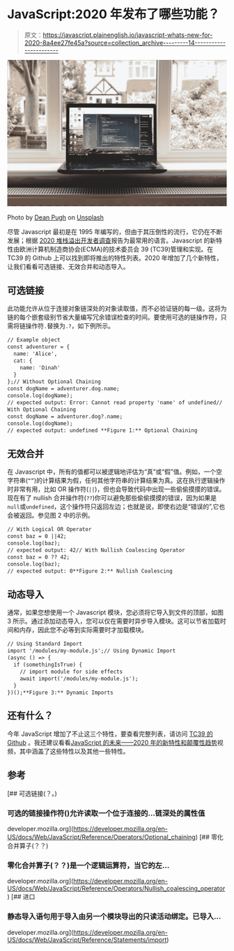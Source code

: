 # JavaScript:2020 年发布了哪些功能？

> 原文：<https://javascript.plainenglish.io/javascript-whats-new-for-2020-8a4ee27fe45a?source=collection_archive---------14----------------------->

![](img/6780e9e5daea7dde64148bb64860e39d.png)

Photo by [Dean Pugh](https://unsplash.com/@wezlar11?utm_source=medium&utm_medium=referral) on [Unsplash](https://unsplash.com?utm_source=medium&utm_medium=referral)

尽管 Javascript 最初是在 1995 年编写的，但由于其压倒性的流行，它仍在不断发展；根据 [2020 堆栈溢出开发者调查](https://insights.stackoverflow.com/survey/2020#overview)报告为最常用的语言。Javascript 的新特性由欧洲计算机制造商协会(ECMA)的技术委员会 39 (TC39)管理和实现。在 TC39 的 Github 上可以找到即将推出的特性列表。2020 年增加了几个新特性，让我们看看可选链接、无效合并和动态导入。

## 可选链接

此功能允许从位于连接对象链深处的对象读取值，而不必验证链的每一级。这将为链的每个嵌套级别节省大量编写冗余错误检查的时间。要使用可选的链操作符，只需将链操作符`.`替换为`.?`，如下例所示。

```
// Example object
const adventurer = {
  name: 'Alice',
  cat: {
    name: 'Dinah'
  }
};// Without Optional Chaining
const dogName = adventurer.dog.name;
console.log(dogName);
// expected output: Error: Cannot read property 'name' of undefined// With Optional Chaining
const dogName = adventurer.dog?.name;
console.log(dogName);
// expected output: undefined **Figure 1:** Optional Chaining
```

## 无效合并

在 Javascript 中，所有的值都可以被逻辑地评估为“真”或“假”值。例如，一个空字符串(`“”`)的计算结果为假，任何其他字符串的计算结果为真。这在执行逻辑操作时非常有用，比如 OR 操作符(`||`)，但也会导致代码中出现一些偷偷摸摸的错误。现在有了 nullish 合并操作符(`??`)你可以避免那些偷偷摸摸的错误，因为如果是`null`或`undefined`，这个操作符只返回左边；也就是说，即使右边是“错误的”,它也会被返回。参见图 2 中的示例。

```
// With Logical OR Operator
const baz = 0 ||42;
console.log(baz);
// expected output: 42// With Nullish Coalescing Operator
const baz = 0 ?? 42;
console.log(baz);
// expected output: 0**Figure 2:** Nullish Coalescing
```

## 动态导入

通常，如果您想使用一个 Javascript 模块，您必须将它导入到文件的顶部，如图 3 所示。通过添加动态导入，您可以仅在需要时异步导入模块。这可以节省加载时间和内存，因此您不必等到实际需要时才加载模块。

```
// Using Standard Import
import '/modules/my-module.js';// Using Dynamic Import
(async () => {
  if (somethingIsTrue) {
    // import module for side effects
    await import('/modules/my-module.js');
  }
})();**Figure 3:** Dynamic Imports
```

## 还有什么？

今年 JavaScript 增加了不止这三个特性，要查看完整列表，请访问 [TC39 的 Github](https://github.com/tc39/proposals) 。我还建议看看[JavaScript 的未来——2020 年的新特性和颠覆性趋势](https://www.youtube.com/watch?v=f0DrPLKf6Ro&list=PL0vfts4VzfNixzfaQWwDUg3W5TRbE7CyI&index=6)视频，其中涵盖了这些特性以及其他一些特性。

## 参考

[](https://developer.mozilla.org/en-US/docs/Web/JavaScript/Reference/Operators/Optional_chaining) [## 可选链接(？。)

### 可选的链接操作符()允许读取一个位于连接的…链深处的属性值

developer.mozilla.org](https://developer.mozilla.org/en-US/docs/Web/JavaScript/Reference/Operators/Optional_chaining) [](https://developer.mozilla.org/en-US/docs/Web/JavaScript/Reference/Operators/Nullish_coalescing_operator) [## 零化合并算子(？？)

### 零化合并算子(？？)是一个逻辑运算符，当它的左…

developer.mozilla.org](https://developer.mozilla.org/en-US/docs/Web/JavaScript/Reference/Operators/Nullish_coalescing_operator) [](https://developer.mozilla.org/en-US/docs/Web/JavaScript/Reference/Statements/import) [## 进口

### 静态导入语句用于导入由另一个模块导出的只读活动绑定。已导入…

developer.mozilla.org](https://developer.mozilla.org/en-US/docs/Web/JavaScript/Reference/Statements/import)